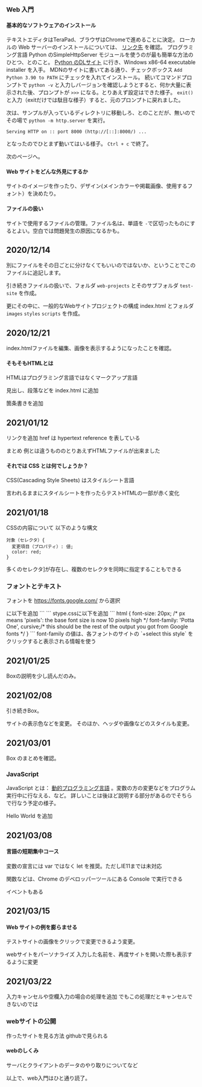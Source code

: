 ﻿
### Web 入門  
#### 基本的なソフトウェアのインストール  

テキストエディタはTeraPad、ブラウザはChromeで進めることに決定。
ローカルの Web サーバーのインストールについては、 [リンク先](https://developer.mozilla.org/ja/docs/Learn/Common_questions/set_up_a_local_testing_server) を確認。
プログラミング言語 Python のSimpleHttpServer モジュールを使うのが最も簡単な方法のひとつ、とのこと。
[Python のDLサイト](https://www.python.org/downloads/release/python-390/) に行き、Windows x86-64 executable installer を入手。
MDNのサイトに書いてある通り、チェックボックス `Add Python 3.90 to PATH` にチェックを入れてインストール。
続いてコマンドプロンプトで `python -v` と入力しバージョンを確認しようとすると、何か大量に表示された後、プロンプトが `>>>` になる。とりあえず設定はできた様子。
`exit()` と入力（exitだけでは駄目な様子）すると、元のプロンプトに戻れました。

次は、サンプルが入っているディレクトリに移動しろ、とのことだが、無いのでその場で `python -m http.server` を実行。
```
Serving HTTP on :: port 8000 (http://[::]:8000/) ...
```
となったのでひとまず動いてはいる様子。 `Ctrl + c` で終了。

次のページへ。

#### Web サイトをどんな外見にするか

サイトのイメージを作ったり、デザイン(メインカラーや掲載画像、使用するフォント）を決めたり。

#### ファイルの扱い
サイトで使用するファイルの管理。ファイル名は、単語を `-`で区切ったものにするとよい。空白では問題発生の原因になるかも。


## 2020/12/14

別にファイルをその日ごとに分けなくてもいいのではないか、ということでこのファイルに追記します。

引き続きファイルの扱いで、フォルダ `web-projects` とそのサブフォルダ `test-site` を作成。

更にその中に、一般的なWebサイトプロジェクトの構成 index.html とフォルダ `images` `styles` `scripts` を作成。


## 2020/12/21
index.htmlファイルを編集、画像を表示するようになったことを確認。

#### そもそもHTMLとは

HTMLはプログラミング言語ではなくマークアップ言語

見出し、段落などを index.html に追加

箇条書きを追加

## 2021/01/12
リンクを追加
href は hypertext reference を表している

まとめ
例とは違うもののとりあえずHTMLファイルが出来ました


#### それでは CSS とは何でしょうか？

CSS(Cascading Style Sheets) はスタイルシート言語

言われるままにスタイルシートを作ったらテストHTMLの一部が赤く変化


## 2021/01/18
CSSの内容について
以下のような構文

```
対象（セレクタ）{
  変更項目（プロパティ）: 値;
  color: red;
}
```

多くのセレクタ]が存在し、複数のセレクタを同時に指定することもできる


### フォントとテキスト

フォントを https://fonts.google.com/ から選択

<head> に以下を追加
```
    <link href='http://fonts.googleapis.com/css?family=Potta+One' rel='stylesheet' type='text/css'>
```
stype.cssに以下を追加
```
html {
  font-size: 20px; /* px means 'pixels': the base font size is now 10 pixels high  */
  font-family: 'Potta One', cursive;/* this should be the rest of the output you got from Google fonts */
}
```
font-family の値は、各フォントのサイトの `+select this style` をクリックすると表示される情報を使う


## 2021/01/25
Boxの説明を少し読んだのみ。


## 2021/02/08
引き続きBox。

サイトの表示色などを変更。
そのほか、ヘッダや画像などのスタイルも変更。


## 2021/03/01
Box のまとめを確認。

### JavaScript

JavaScript とは：
[動的プログラミング言語](https://developer.mozilla.org/ja/docs/Glossary/Dynamic_programming_language) 。変数の方の変更などをプログラム実行中に行なえる、など。
詳しいことは後ほど説明する部分があるのでそちらで行なう予定の様子。

Hello World を追加


## 2021/03/08

#### 言語の短期集中コース

変数の宣言には var ではなく let を推奨。ただしIE11までは未対応

関数などは、Chrome のデベロッパーツールにある Console で実行できる

イベントもある

## 2021/03/15
#### Web サイトの例を膨らませる

テストサイトの画像をクリックで変更できるよう変更。

webサイトをパーソナライズ
入力した名前を、再度サイトを開いた際も表示するように変更

## 2021/03/22
入力キャンセルや空欄入力の場合の処理を追加
でもこの処理だとキャンセルできないのでは


### webサイトの公開
作ったサイトを見る方法
githubで見られる

#### webのしくみ
サーバとクライアントのデータのやり取りについてなど

以上で、web入門はひと通り読了。



